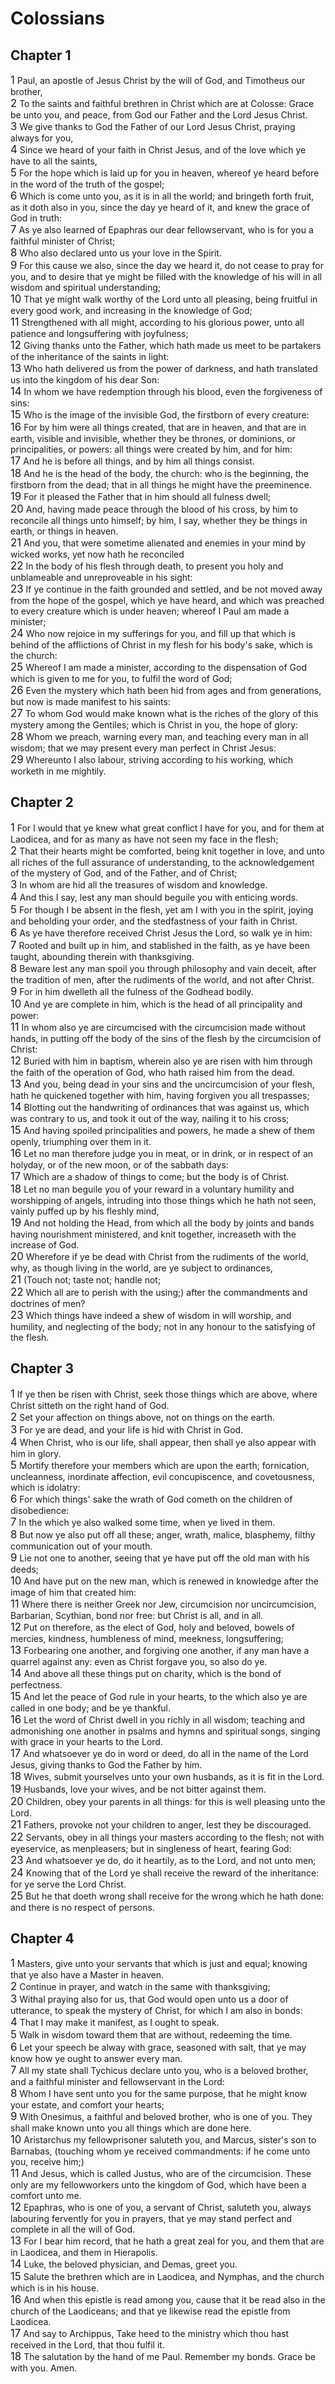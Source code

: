 # Colossians

## Chapter 1
<span style="font-size:larger;">1</span>  Paul, an apostle of Jesus Christ by the will of God, and Timotheus our brother, <br><span style="font-size:larger;">2</span>  To the saints and faithful brethren in Christ which are at Colosse: Grace be unto you, and peace, from God our Father and the Lord Jesus Christ. <br><span style="font-size:larger;">3</span>  We give thanks to God the Father of our Lord Jesus Christ, praying always for you, <br><span style="font-size:larger;">4</span>  Since we heard of your faith in Christ Jesus, and of the love which ye have to all the saints, <br><span style="font-size:larger;">5</span>  For the hope which is laid up for you in heaven, whereof ye heard before in the word of the truth of the gospel; <br><span style="font-size:larger;">6</span>  Which is come unto you, as it is in all the world; and bringeth forth fruit, as it doth also in you, since the day ye heard of it, and knew the grace of God in truth: <br><span style="font-size:larger;">7</span>  As ye also learned of Epaphras our dear fellowservant, who is for you a faithful minister of Christ; <br><span style="font-size:larger;">8</span>  Who also declared unto us your love in the Spirit. <br><span style="font-size:larger;">9</span>  For this cause we also, since the day we heard it, do not cease to pray for you, and to desire that ye might be filled with the knowledge of his will in all wisdom and spiritual understanding; <br><span style="font-size:larger;">10</span>  That ye might walk worthy of the Lord unto all pleasing, being fruitful in every good work, and increasing in the knowledge of God; <br><span style="font-size:larger;">11</span>  Strengthened with all might, according to his glorious power, unto all patience and longsuffering with joyfulness; <br><span style="font-size:larger;">12</span>  Giving thanks unto the Father, which hath made us meet to be partakers of the inheritance of the saints in light: <br><span style="font-size:larger;">13</span>  Who hath delivered us from the power of darkness, and hath translated us into the kingdom of his dear Son: <br><span style="font-size:larger;">14</span>  In whom we have redemption through his blood, even the forgiveness of sins: <br><span style="font-size:larger;">15</span>  Who is the image of the invisible God, the firstborn of every creature: <br><span style="font-size:larger;">16</span>  For by him were all things created, that are in heaven, and that are in earth, visible and invisible, whether they be thrones, or dominions, or principalities, or powers: all things were created by him, and for him: <br><span style="font-size:larger;">17</span>  And he is before all things, and by him all things consist. <br><span style="font-size:larger;">18</span>  And he is the head of the body, the church: who is the beginning, the firstborn from the dead; that in all things he might have the preeminence. <br><span style="font-size:larger;">19</span>  For it pleased the Father that in him should all fulness dwell; <br><span style="font-size:larger;">20</span>  And, having made peace through the blood of his cross, by him to reconcile all things unto himself; by him, I say, whether they be things in earth, or things in heaven. <br><span style="font-size:larger;">21</span>  And you, that were sometime alienated and enemies in your mind by wicked works, yet now hath he reconciled <br><span style="font-size:larger;">22</span>  In the body of his flesh through death, to present you holy and unblameable and unreproveable in his sight: <br><span style="font-size:larger;">23</span>  If ye continue in the faith grounded and settled, and be not moved away from the hope of the gospel, which ye have heard, and which was preached to every creature which is under heaven; whereof I Paul am made a minister; <br><span style="font-size:larger;">24</span>  Who now rejoice in my sufferings for you, and fill up that which is behind of the afflictions of Christ in my flesh for his body's sake, which is the church: <br><span style="font-size:larger;">25</span>  Whereof I am made a minister, according to the dispensation of God which is given to me for you, to fulfil the word of God; <br><span style="font-size:larger;">26</span>  Even the mystery which hath been hid from ages and from generations, but now is made manifest to his saints: <br><span style="font-size:larger;">27</span>  To whom God would make known what is the riches of the glory of this mystery among the Gentiles; which is Christ in you, the hope of glory: <br><span style="font-size:larger;">28</span>  Whom we preach, warning every man, and teaching every man in all wisdom; that we may present every man perfect in Christ Jesus: <br><span style="font-size:larger;">29</span>  Whereunto I also labour, striving according to his working, which worketh in me mightily. <br>
## Chapter 2
<span style="font-size:larger;">1</span>  For I would that ye knew what great conflict I have for you, and for them at Laodicea, and for as many as have not seen my face in the flesh; <br><span style="font-size:larger;">2</span>  That their hearts might be comforted, being knit together in love, and unto all riches of the full assurance of understanding, to the acknowledgement of the mystery of God, and of the Father, and of Christ; <br><span style="font-size:larger;">3</span>  In whom are hid all the treasures of wisdom and knowledge. <br><span style="font-size:larger;">4</span>  And this I say, lest any man should beguile you with enticing words. <br><span style="font-size:larger;">5</span>  For though I be absent in the flesh, yet am I with you in the spirit, joying and beholding your order, and the stedfastness of your faith in Christ. <br><span style="font-size:larger;">6</span>  As ye have therefore received Christ Jesus the Lord, so walk ye in him: <br><span style="font-size:larger;">7</span>  Rooted and built up in him, and stablished in the faith, as ye have been taught, abounding therein with thanksgiving. <br><span style="font-size:larger;">8</span>  Beware lest any man spoil you through philosophy and vain deceit, after the tradition of men, after the rudiments of the world, and not after Christ. <br><span style="font-size:larger;">9</span>  For in him dwelleth all the fulness of the Godhead bodily. <br><span style="font-size:larger;">10</span>  And ye are complete in him, which is the head of all principality and power: <br><span style="font-size:larger;">11</span>  In whom also ye are circumcised with the circumcision made without hands, in putting off the body of the sins of the flesh by the circumcision of Christ: <br><span style="font-size:larger;">12</span>  Buried with him in baptism, wherein also ye are risen with him through the faith of the operation of God, who hath raised him from the dead. <br><span style="font-size:larger;">13</span>  And you, being dead in your sins and the uncircumcision of your flesh, hath he quickened together with him, having forgiven you all trespasses; <br><span style="font-size:larger;">14</span>  Blotting out the handwriting of ordinances that was against us, which was contrary to us, and took it out of the way, nailing it to his cross; <br><span style="font-size:larger;">15</span>  And having spoiled principalities and powers, he made a shew of them openly, triumphing over them in it. <br><span style="font-size:larger;">16</span>  Let no man therefore judge you in meat, or in drink, or in respect of an holyday, or of the new moon, or of the sabbath days: <br><span style="font-size:larger;">17</span>  Which are a shadow of things to come; but the body is of Christ. <br><span style="font-size:larger;">18</span>  Let no man beguile you of your reward in a voluntary humility and worshipping of angels, intruding into those things which he hath not seen, vainly puffed up by his fleshly mind, <br><span style="font-size:larger;">19</span>  And not holding the Head, from which all the body by joints and bands having nourishment ministered, and knit together, increaseth with the increase of God. <br><span style="font-size:larger;">20</span>  Wherefore if ye be dead with Christ from the rudiments of the world, why, as though living in the world, are ye subject to ordinances, <br><span style="font-size:larger;">21</span>  (Touch not; taste not; handle not; <br><span style="font-size:larger;">22</span>  Which all are to perish with the using;) after the commandments and doctrines of men? <br><span style="font-size:larger;">23</span>  Which things have indeed a shew of wisdom in will worship, and humility, and neglecting of the body; not in any honour to the satisfying of the flesh. <br>
## Chapter 3
<span style="font-size:larger;">1</span>  If ye then be risen with Christ, seek those things which are above, where Christ sitteth on the right hand of God. <br><span style="font-size:larger;">2</span>  Set your affection on things above, not on things on the earth. <br><span style="font-size:larger;">3</span>  For ye are dead, and your life is hid with Christ in God. <br><span style="font-size:larger;">4</span>  When Christ, who is our life, shall appear, then shall ye also appear with him in glory. <br><span style="font-size:larger;">5</span>  Mortify therefore your members which are upon the earth; fornication, uncleanness, inordinate affection, evil concupiscence, and covetousness, which is idolatry: <br><span style="font-size:larger;">6</span>  For which things' sake the wrath of God cometh on the children of disobedience: <br><span style="font-size:larger;">7</span>  In the which ye also walked some time, when ye lived in them. <br><span style="font-size:larger;">8</span>  But now ye also put off all these; anger, wrath, malice, blasphemy, filthy communication out of your mouth. <br><span style="font-size:larger;">9</span>  Lie not one to another, seeing that ye have put off the old man with his deeds; <br><span style="font-size:larger;">10</span>  And have put on the new man, which is renewed in knowledge after the image of him that created him: <br><span style="font-size:larger;">11</span>  Where there is neither Greek nor Jew, circumcision nor uncircumcision, Barbarian, Scythian, bond nor free: but Christ is all, and in all. <br><span style="font-size:larger;">12</span>  Put on therefore, as the elect of God, holy and beloved, bowels of mercies, kindness, humbleness of mind, meekness, longsuffering; <br><span style="font-size:larger;">13</span>  Forbearing one another, and forgiving one another, if any man have a quarrel against any: even as Christ forgave you, so also do ye. <br><span style="font-size:larger;">14</span>  And above all these things put on charity, which is the bond of perfectness. <br><span style="font-size:larger;">15</span>  And let the peace of God rule in your hearts, to the which also ye are called in one body; and be ye thankful. <br><span style="font-size:larger;">16</span>  Let the word of Christ dwell in you richly in all wisdom; teaching and admonishing one another in psalms and hymns and spiritual songs, singing with grace in your hearts to the Lord. <br><span style="font-size:larger;">17</span>  And whatsoever ye do in word or deed, do all in the name of the Lord Jesus, giving thanks to God the Father by him. <br><span style="font-size:larger;">18</span>  Wives, submit yourselves unto your own husbands, as it is fit in the Lord. <br><span style="font-size:larger;">19</span>  Husbands, love your wives, and be not bitter against them. <br><span style="font-size:larger;">20</span>  Children, obey your parents in all things: for this is well pleasing unto the Lord. <br><span style="font-size:larger;">21</span>  Fathers, provoke not your children to anger, lest they be discouraged. <br><span style="font-size:larger;">22</span>  Servants, obey in all things your masters according to the flesh; not with eyeservice, as menpleasers; but in singleness of heart, fearing God: <br><span style="font-size:larger;">23</span>  And whatsoever ye do, do it heartily, as to the Lord, and not unto men; <br><span style="font-size:larger;">24</span>  Knowing that of the Lord ye shall receive the reward of the inheritance: for ye serve the Lord Christ. <br><span style="font-size:larger;">25</span>  But he that doeth wrong shall receive for the wrong which he hath done: and there is no respect of persons. <br>
## Chapter 4
<span style="font-size:larger;">1</span>  Masters, give unto your servants that which is just and equal; knowing that ye also have a Master in heaven. <br><span style="font-size:larger;">2</span>  Continue in prayer, and watch in the same with thanksgiving; <br><span style="font-size:larger;">3</span>  Withal praying also for us, that God would open unto us a door of utterance, to speak the mystery of Christ, for which I am also in bonds: <br><span style="font-size:larger;">4</span>  That I may make it manifest, as I ought to speak. <br><span style="font-size:larger;">5</span>  Walk in wisdom toward them that are without, redeeming the time. <br><span style="font-size:larger;">6</span>  Let your speech be alway with grace, seasoned with salt, that ye may know how ye ought to answer every man. <br><span style="font-size:larger;">7</span>  All my state shall Tychicus declare unto you, who is a beloved brother, and a faithful minister and fellowservant in the Lord: <br><span style="font-size:larger;">8</span>  Whom I have sent unto you for the same purpose, that he might know your estate, and comfort your hearts; <br><span style="font-size:larger;">9</span>  With Onesimus, a faithful and beloved brother, who is one of you. They shall make known unto you all things which are done here. <br><span style="font-size:larger;">10</span>  Aristarchus my fellowprisoner saluteth you, and Marcus, sister's son to Barnabas, (touching whom ye received commandments: if he come unto you, receive him;) <br><span style="font-size:larger;">11</span>  And Jesus, which is called Justus, who are of the circumcision. These only are my fellowworkers unto the kingdom of God, which have been a comfort unto me. <br><span style="font-size:larger;">12</span>  Epaphras, who is one of you, a servant of Christ, saluteth you, always labouring fervently for you in prayers, that ye may stand perfect and complete in all the will of God. <br><span style="font-size:larger;">13</span>  For I bear him record, that he hath a great zeal for you, and them that are in Laodicea, and them in Hierapolis. <br><span style="font-size:larger;">14</span>  Luke, the beloved physician, and Demas, greet you. <br><span style="font-size:larger;">15</span>  Salute the brethren which are in Laodicea, and Nymphas, and the church which is in his house. <br><span style="font-size:larger;">16</span>  And when this epistle is read among you, cause that it be read also in the church of the Laodiceans; and that ye likewise read the epistle from Laodicea. <br><span style="font-size:larger;">17</span>  And say to Archippus, Take heed to the ministry which thou hast received in the Lord, that thou fulfil it. <br><span style="font-size:larger;">18</span>  The salutation by the hand of me Paul. Remember my bonds. Grace be with you. Amen. <br>